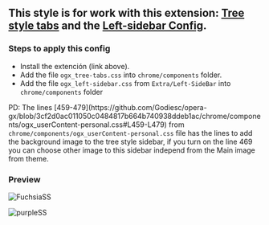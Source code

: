 ## This style is for work with this extension: [Tree style tabs](https://addons.mozilla.org/es/firefox/addon/tree-style-tab/) and the [Left-sidebar Config](https://github.com/Godiesc/opera-gx/tree/main/Extras/Left-SideBar).

### Steps to apply this config
<p><ul><li>Install the extención (link above).</li>
<li>Add the file <code>ogx_tree-tabs.css</code> into <code>chrome/components</code> folder.</li>
<li>Add the file <code>ogx_left-sidebar.css</code> from <code>Extra/Left-SideBar</code> into <code>chrome/components</code> folder
  </li></ul></p>
  
<p> PD: The lines [459-479](https://github.com/Godiesc/opera-gx/blob/3cf2d0ac011050c0484817b664b740938ddeb1ac/chrome/components/ogx_userContent-personal.css#L459-L479) from <code>chrome/components/ogx_userContent-personal.css</code> file has the lines to add the background image to the tree style sidebar, if you turn on the line 469 you can choose other image to this sidebar independ from the Main image from theme. </p>

### Preview
![FuchsiaSS](https://user-images.githubusercontent.com/22057609/194778829-1e5f3dda-485b-4b8e-bb31-3f189d482df3.png)

![purpleSS](https://user-images.githubusercontent.com/22057609/194778844-2e13dd30-edd3-4be4-9ad4-6f365c027653.png)

